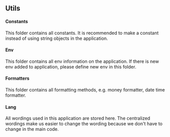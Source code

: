 ## Utils

#### Constants

This folder contains all constants. It is recommended to make a constant instead of using string objects in the application.

#### Env

This folder contains all env information on the application. If there is new env added to application, please define new env in this folder.

#### Formatters

This folder contains all formatting methods, e.g. money formatter, date time formatter.

#### Lang

All wordings used in this application are stored here. The centralized wordings make us easier to change the wording because we don't have to change in the main code.
